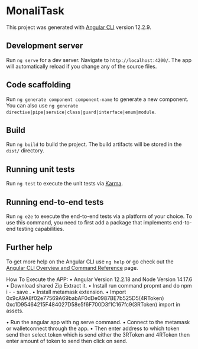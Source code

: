 # MonaliTask

This project was generated with [Angular CLI](https://github.com/angular/angular-cli) version 12.2.9.

## Development server

Run `ng serve` for a dev server. Navigate to `http://localhost:4200/`. The app will automatically reload if you change any of the source files.

## Code scaffolding

Run `ng generate component component-name` to generate a new component. You can also use `ng generate directive|pipe|service|class|guard|interface|enum|module`.

## Build

Run `ng build` to build the project. The build artifacts will be stored in the `dist/` directory.

## Running unit tests

Run `ng test` to execute the unit tests via [Karma](https://karma-runner.github.io).

## Running end-to-end tests

Run `ng e2e` to execute the end-to-end tests via a platform of your choice. To use this command, you need to first add a package that implements end-to-end testing capabilities.

## Further help

To get more help on the Angular CLI use `ng help` or go check out the [Angular CLI Overview and Command Reference](https://angular.io/cli) page.


How To Execute the APP:
•	Angular Version 12.2.18 and Node Version 14.17.6
•	Download shared Zip Extract it.
•	Install run command propmt and  do npm i - - save .
•	Install metamask extension.
•	Import 
0x9cA9A8f02e77569A69babAF0dDe0987BE7b525D5(4RToken)
0xc1D95464215F484027D58e5f6F700D3f1C167fc9(3RToken) import in assets.

•	Run the angular app with ng serve command.
•	Connect to the metamask or walletconnect through the app.
•	Then enter address to which token send then select token which is send either the 3RToken and 4RToken then enter amount of token to send then click on send.
